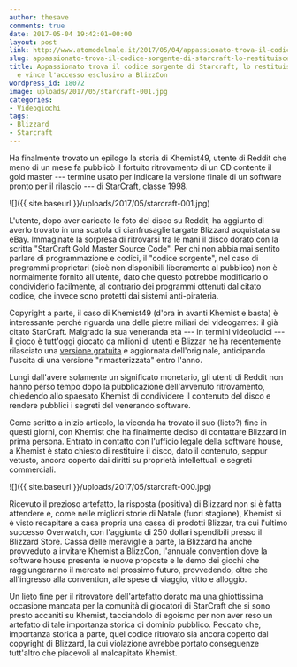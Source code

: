 ```yaml
---
author: thesave
comments: true
date: 2017-05-04 19:42:01+00:00
layout: post
link: http://www.atomodelmale.it/2017/05/04/appassionato-trova-il-codice-sorgente-di-starcraft-lo-restituisce-a-blizzard-e-vince-laccesso-esclusivo-a-blizzcon/
slug: appassionato-trova-il-codice-sorgente-di-starcraft-lo-restituisce-a-blizzard-e-vince-laccesso-esclusivo-a-blizzcon
title: Appassionato trova il codice sorgente di Starcraft, lo restituisce a Blizzard
  e vince l'accesso esclusivo a BlizzCon
wordpress_id: 18072
image: uploads/2017/05/starcraft-001.jpg
categories:
- Videogiochi
tags:
- Blizzard
- Starcraft
---
```


Ha finalmente trovato un epilogo la storia di Khemist49, utente di Reddit che meno di un mese fa pubblicò il fortuito ritrovamento di un CD contente il gold master --- termine usato per indicare la versione finale di un software pronto per il rilascio --- di [StarCraft](/2010/08/16/starcraft-ii-wings-of-liberty/), classe 1998.

![]({{ site.baseurl }}/uploads/2017/05/starcraft-001.jpg)

L'utente, dopo aver caricato le foto del disco su Reddit, ha aggiunto di averlo trovato in una scatola di cianfrusaglie targate Blizzard acquistata su eBay. Immaginate la sorpresa di ritrovarsi tra le mani il disco dorato con la scritta "StarCraft Gold Master Source Code". Per chi non abbia mai sentito parlare di programmazione e codici, il "codice sorgente", nel caso di programmi proprietari (cioè non disponibili liberamente al pubblico) non è normalmente fornito all'utente, dato che questo potrebbe modificarlo o condividerlo facilmente, al contrario dei programmi ottenuti dal citato codice, che invece sono protetti dai sistemi anti-pirateria.

Copyright a parte, il caso di Khemist49 (d'ora in avanti Khemist e basta) è interessante perché riguarda una delle pietre miliari dei videogames: il già citato StarCraft. Malgrado la sua veneranda età --- in termini videoludici --- il gioco è tutt'oggi giocato da milioni di utenti e Blizzar ne ha recentemente rilasciato una [versione gratuita](https://starcraft.com/it-it/) e aggiornata dell'originale, anticipando l'uscita di una versione "rimasterizzata" entro l'anno.

Lungi dall'avere solamente un significato monetario, gli utenti di Reddit non hanno perso tempo dopo la pubblicazione dell'avvenuto ritrovamento, chiedendo allo spaesato Khemist di condividere il contenuto del disco e rendere pubblici i segreti del venerando software.

Come scritto a inizio articolo, la vicenda ha trovato il suo (lieto?) fine in questi giorni, con Khemist che ha finalmente deciso di contattare Blizzard in prima persona. Entrato in contatto con l'ufficio legale della software house, a Khemist è stato chiesto di restituire il disco, dato il contenuto, seppur vetusto, ancora coperto dai diritti su proprietà intellettuali e segreti commerciali.

![]({{ site.baseurl }}/uploads/2017/05/starcraft-000.jpg)

Ricevuto il prezioso artefatto, la risposta (positiva) di Blizzard non si è fatta attendere e, come nelle migliori storie di Natale (fuori stagione), Khemist si è visto recapitare a casa propria una cassa di prodotti Blizzar, tra cui l'ultimo successo Overwatch, con l'aggiunta di 250 dollari spendibili presso il Blizzard Store. Cassa delle meraviglie a parte, la Blizzard ha anche provveduto a invitare Khemist a BlizzCon, l'annuale convention dove la software house presenta le nuove proposte e le demo dei giochi che raggiungeranno il mercato nel prossimo futuro, provvedendo, oltre che all'ingresso alla convention, alle spese di viaggio, vitto e alloggio.

Un lieto fine per il ritrovatore dell'artefatto dorato ma una ghiottissima occasione mancata per la comunità di giocatori di StarCraft che si sono presto accaniti su Khemist, tacciandolo di egoismo per non aver reso un artefatto di tale importanza storica di dominio pubblico. Peccato che, importanza storica a parte, quel codice ritrovato sia ancora coperto dal copyright di Blizzard, la cui violazione avrebbe portato conseguenze tutt'altro che piacevoli al malcapitato Khemist.
